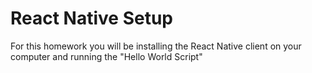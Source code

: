 # React Native Setup

For this homework you will be installing the React Native client on your computer and running the "Hello World Script"
